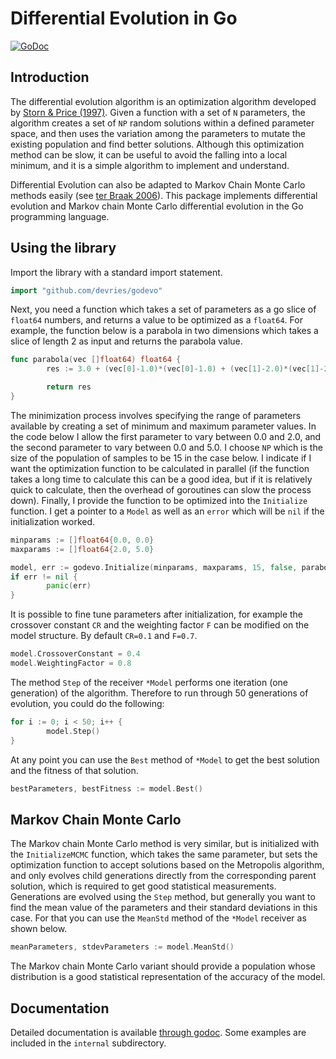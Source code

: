 # Differential Evolution in Go

[![GoDoc](https://godoc.org/github.com/devries/godevo?status.svg)](https://godoc.org/github.com/devries/godevo)

## Introduction

The differential evolution algorithm is an optimization algorithm developed by
[Storn & Price
(1997)](https://link.springer.com/article/10.1023%2FA%3A1008202821328). Given
a function with a set of `N` parameters, the algorithm creates a set of `NP`
random solutions within a defined parameter space, and then uses the variation
among the parameters to mutate the existing population and find better
solutions. Although this optimization method can be slow, it can be useful to
avoid the falling into a local minimum, and it is a simple algorithm to
implement and understand.

Differential Evolution can also be adapted to Markov Chain Monte Carlo methods
easily (see [ter Braak
2006](https://link.springer.com/article/10.1007%2Fs11222-006-8769-1)). This
package implements differential evolution and Markov chain Monte Carlo
differential evolution in the Go programming language.

## Using the library

Import the library with a standard import statement.

```go
import "github.com/devries/godevo"
```

Next, you need a function which takes a set of parameters as a go slice of
`float64` numbers, and returns a value to be optimized as a `float64`. For
example, the function below is a parabola in two dimensions which takes a
slice of length 2 as input and returns the parabola value.

```go
func parabola(vec []float64) float64 {
        res := 3.0 + (vec[0]-1.0)*(vec[0]-1.0) + (vec[1]-2.0)*(vec[1]-2.0)

        return res
}
```

The minimization process involves specifying the range of parameters available
by creating a set of minimum and maximum parameter values. In the code below I
allow the first parameter to vary between 0.0 and 2.0, and the second
parameter to vary between 0.0 and 5.0. I choose `NP` which is the size of the
population of samples to be 15 in the case below. I indicate if I want the
optimization function to be calculated in parallel (if the function takes a
long time to calculate this can be a good idea, but if it is relatively quick
to calculate, then the overhead of goroutines can slow the process down).
Finally, I provide the function to be optimized into the `Initialize`
function. I get a pointer to a `Model` as well as an `error` which will be
`nil` if the initialization worked.

```go
minparams := []float64{0.0, 0.0}
maxparams := []float64{2.0, 5.0}

model, err := godevo.Initialize(minparams, maxparams, 15, false, parabola)
if err != nil {
        panic(err)
}
```

It is possible to fine tune parameters after initialization, for example the
crossover constant `CR` and the weighting factor `F` can be modified on the
model structure. By default `CR=0.1` and `F=0.7`.

```go
model.CrossoverConstant = 0.4
model.WeightingFactor = 0.8
```

The method `Step` of the receiver `*Model` performs one iteration (one
generation) of the algorithm. Therefore to run through 50 generations of
evolution, you could do the following:

```go
for i := 0; i < 50; i++ {
        model.Step()
}
```

At any point you can use the `Best` method of `*Model` to get the best
solution and the fitness of that solution.

```go
bestParameters, bestFitness := model.Best()
```

## Markov Chain Monte Carlo

The Markov chain Monte Carlo method is very similar, but is initialized with
the `InitializeMCMC` function, which takes the same parameter, but sets the
optimization function to accept solutions based on the Metropolis algorithm,
and only evolves child generations directly from the corresponding parent
solution, which is required to get good statistical measurements. Generations
are evolved using the `Step` method, but generally you want to find the mean
value of the parameters and their standard deviations in this case. For that
you can use the `MeanStd` method of the `*Model` receiver as shown below.

```go
meanParameters, stdevParameters := model.MeanStd()
```

The Markov chain Monte Carlo variant should provide a population whose
distribution is a good statistical representation of the accuracy of the
model.

## Documentation

Detailed documentation is available [through
godoc](https://godoc.org/github.com/devries/godevo). Some examples are
included in the `internal` subdirectory.
